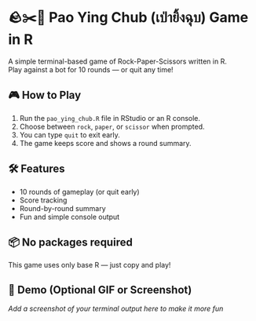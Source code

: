 # 🪨✂️📄 Pao Ying Chub (เป่ายิ้งฉุบ) Game in R

A simple terminal-based game of Rock-Paper-Scissors written in R.  
Play against a bot for 10 rounds — or quit any time!

## 🎮 How to Play

1. Run the `pao_ying_chub.R` file in RStudio or an R console.
2. Choose between `rock`, `paper`, or `scissor` when prompted.
3. You can type `quit` to exit early.
4. The game keeps score and shows a round summary.

## 🛠 Features

- 10 rounds of gameplay (or quit early)
- Score tracking
- Round-by-round summary
- Fun and simple console output

## 📦 No packages required

This game uses only base R — just copy and play!

## 📸 Demo (Optional GIF or Screenshot)
_Add a screenshot of your terminal output here to make it more fun_
